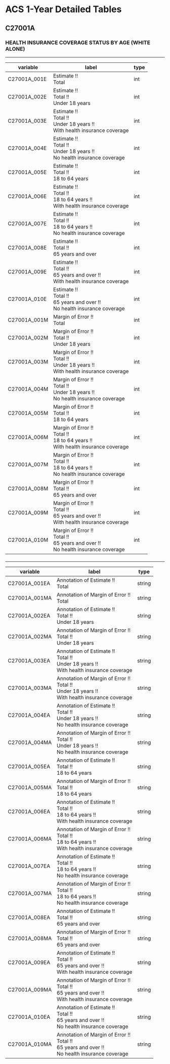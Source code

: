 # ACS 1-Year Detailed Tables

## C27001A

### HEALTH INSURANCE COVERAGE STATUS BY AGE (WHITE ALONE)

___

| variable | label | type |
| ----- | ----- | ----- |
| C27001A_001E | Estimate !!<br>Total | int |
| C27001A_002E | Estimate !!<br>Total !!<br>Under 18 years | int |
| C27001A_003E | Estimate !!<br>Total !!<br>Under 18 years !!<br>With health insurance coverage | int |
| C27001A_004E | Estimate !!<br>Total !!<br>Under 18 years !!<br>No health insurance coverage | int |
| C27001A_005E | Estimate !!<br>Total !!<br>18 to 64 years | int |
| C27001A_006E | Estimate !!<br>Total !!<br>18 to 64 years !!<br>With health insurance coverage | int |
| C27001A_007E | Estimate !!<br>Total !!<br>18 to 64 years !!<br>No health insurance coverage | int |
| C27001A_008E | Estimate !!<br>Total !!<br>65 years and over | int |
| C27001A_009E | Estimate !!<br>Total !!<br>65 years and over !!<br>With health insurance coverage | int |
| C27001A_010E | Estimate !!<br>Total !!<br>65 years and over !!<br>No health insurance coverage | int |
| C27001A_001M | Margin of Error !!<br>Total | int |
| C27001A_002M | Margin of Error !!<br>Total !!<br>Under 18 years | int |
| C27001A_003M | Margin of Error !!<br>Total !!<br>Under 18 years !!<br>With health insurance coverage | int |
| C27001A_004M | Margin of Error !!<br>Total !!<br>Under 18 years !!<br>No health insurance coverage | int |
| C27001A_005M | Margin of Error !!<br>Total !!<br>18 to 64 years | int |
| C27001A_006M | Margin of Error !!<br>Total !!<br>18 to 64 years !!<br>With health insurance coverage | int |
| C27001A_007M | Margin of Error !!<br>Total !!<br>18 to 64 years !!<br>No health insurance coverage | int |
| C27001A_008M | Margin of Error !!<br>Total !!<br>65 years and over | int |
| C27001A_009M | Margin of Error !!<br>Total !!<br>65 years and over !!<br>With health insurance coverage | int |
| C27001A_010M | Margin of Error !!<br>Total !!<br>65 years and over !!<br>No health insurance coverage | int |
### 

___

| variable | label | type |
| ----- | ----- | ----- |
| C27001A_001EA | Annotation of Estimate !!<br>Total | string |
| C27001A_001MA | Annotation of Margin of Error !!<br>Total | string |
| C27001A_002EA | Annotation of Estimate !!<br>Total !!<br>Under 18 years | string |
| C27001A_002MA | Annotation of Margin of Error !!<br>Total !!<br>Under 18 years | string |
| C27001A_003EA | Annotation of Estimate !!<br>Total !!<br>Under 18 years !!<br>With health insurance coverage | string |
| C27001A_003MA | Annotation of Margin of Error !!<br>Total !!<br>Under 18 years !!<br>With health insurance coverage | string |
| C27001A_004EA | Annotation of Estimate !!<br>Total !!<br>Under 18 years !!<br>No health insurance coverage | string |
| C27001A_004MA | Annotation of Margin of Error !!<br>Total !!<br>Under 18 years !!<br>No health insurance coverage | string |
| C27001A_005EA | Annotation of Estimate !!<br>Total !!<br>18 to 64 years | string |
| C27001A_005MA | Annotation of Margin of Error !!<br>Total !!<br>18 to 64 years | string |
| C27001A_006EA | Annotation of Estimate !!<br>Total !!<br>18 to 64 years !!<br>With health insurance coverage | string |
| C27001A_006MA | Annotation of Margin of Error !!<br>Total !!<br>18 to 64 years !!<br>With health insurance coverage | string |
| C27001A_007EA | Annotation of Estimate !!<br>Total !!<br>18 to 64 years !!<br>No health insurance coverage | string |
| C27001A_007MA | Annotation of Margin of Error !!<br>Total !!<br>18 to 64 years !!<br>No health insurance coverage | string |
| C27001A_008EA | Annotation of Estimate !!<br>Total !!<br>65 years and over | string |
| C27001A_008MA | Annotation of Margin of Error !!<br>Total !!<br>65 years and over | string |
| C27001A_009EA | Annotation of Estimate !!<br>Total !!<br>65 years and over !!<br>With health insurance coverage | string |
| C27001A_009MA | Annotation of Margin of Error !!<br>Total !!<br>65 years and over !!<br>With health insurance coverage | string |
| C27001A_010EA | Annotation of Estimate !!<br>Total !!<br>65 years and over !!<br>No health insurance coverage | string |
| C27001A_010MA | Annotation of Margin of Error !!<br>Total !!<br>65 years and over !!<br>No health insurance coverage | string |


